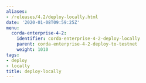 ```yaml
---
aliases:
- /releases/4.2/deploy-locally.html
date: '2020-01-08T09:59:25Z'
menu:
  corda-enterprise-4-2:
    identifier: corda-enterprise-4-2-deploy-locally
    parent: corda-enterprise-4-2-deploy-to-testnet
    weight: 1010
tags:
- deploy
- locally
title: deploy-locally
---
```


